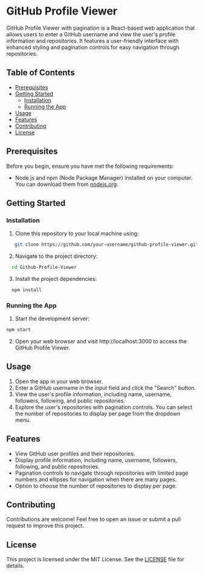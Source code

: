 # GitHub Profile Viewer

GitHub Profile Viewer with pagination is a React-based web application that allows users to enter a GitHub username and view the user's profile information and repositories. It features a user-friendly interface with enhanced styling and pagination controls for easy navigation through repositories.



## Table of Contents

- [Prerequisites](#prerequisites)
- [Getting Started](#getting-started)
  - [Installation](#installation)
  - [Running the App](#running-the-app)
- [Usage](#usage)
- [Features](#features)
- [Contributing](#contributing)
- [License](#license)

## Prerequisites

Before you begin, ensure you have met the following requirements:

- Node.js and npm (Node Package Manager) installed on your computer. You can download them from [nodejs.org](https://nodejs.org/).

## Getting Started

### Installation

1. Clone this repository to your local machine using:

```bash
   git clone https://github.com/your-username/github-profile-viewer.git
```
2. Navigate to the project directory:
```bash
  cd Github-Profile-Viewer
```
3. Install the project dependencies:
```bash
  npm install
```

### Running the App

1. Start the development server:
```bash
npm start
```
2. Open your web browser and visit http://localhost:3000 to access the GitHub Profile Viewer.

## Usage 
1. Open the app in your web browser.
2. Enter a GitHub username in the input field and click the "Search" button.
3. View the user's profile information, including name, username, followers, following, and public repositories.
4. Explore the user's repositories with pagination controls. You can select the number of repositories to display per page from the dropdown menu.

## Features

- View GitHub user profiles and their repositories.
- Display profile information, including name, username, followers, following, and public repositories.
- Pagination controls to navigate through repositories with limited page numbers and ellipses for navigation when there are many pages.
- Option to choose the number of repositories to display per page.

## Contributing

Contributions are welcome! Feel free to open an issue or submit a pull request to improve this project.

## License

This project is licensed under the MIT License. See the [LICENSE](/LICENSE) file for details.
